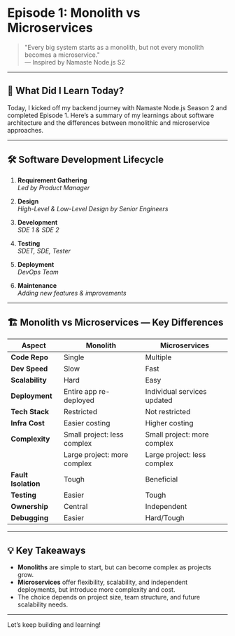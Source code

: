 # Episode 1: **Monolith vs Microservices**

> "Every big system starts as a monolith, but not every monolith becomes a microservice."  
> — Inspired by Namaste Node.js S2

---

## 🌟 **What Did I Learn Today?**

Today, I kicked off my backend journey with Namaste Node.js Season 2 and completed Episode 1. Here’s a summary of my learnings about software architecture and the differences between monolithic and microservice approaches.

---

## 🛠️ **Software Development Lifecycle**

1. **Requirement Gathering**  
   _Led by Product Manager_

2. **Design**  
   _High-Level & Low-Level Design by Senior Engineers_

3. **Development**  
   _SDE 1 & SDE 2_

4. **Testing**  
   _SDET, SDE, Tester_

5. **Deployment**  
   _DevOps Team_

6. **Maintenance**  
   _Adding new features & improvements_

---

## 🏗️ **Monolith vs Microservices — Key Differences**

| **Aspect**         | **Monolith**                        | **Microservices**                  |
|--------------------|-------------------------------------|------------------------------------|
| **Code Repo**      | Single                              | Multiple                           |
| **Dev Speed**      | Slow                                | Fast                               |
| **Scalability**    | Hard                                | Easy                               |
| **Deployment**     | Entire app re-deployed              | Individual services updated        |
| **Tech Stack**     | Restricted                          | Not restricted                     |
| **Infra Cost**     | Easier costing                      | Higher costing                     |
| **Complexity**     | Small project: less complex         | Small project: more complex        |
|                    | Large project: more complex         | Large project: less complex        |
| **Fault Isolation**| Tough                               | Beneficial                         |
| **Testing**        | Easier                              | Tough                              |
| **Ownership**      | Central                             | Independent                        |
| **Debugging**      | Easier                              | Hard/Tough                         |

---

## 💡 **Key Takeaways**

- **Monoliths** are simple to start, but can become complex as projects grow.
- **Microservices** offer flexibility, scalability, and independent deployments, but introduce more complexity and cost.
- The choice depends on project size, team structure, and future scalability needs.


---

Let’s keep building and learning!